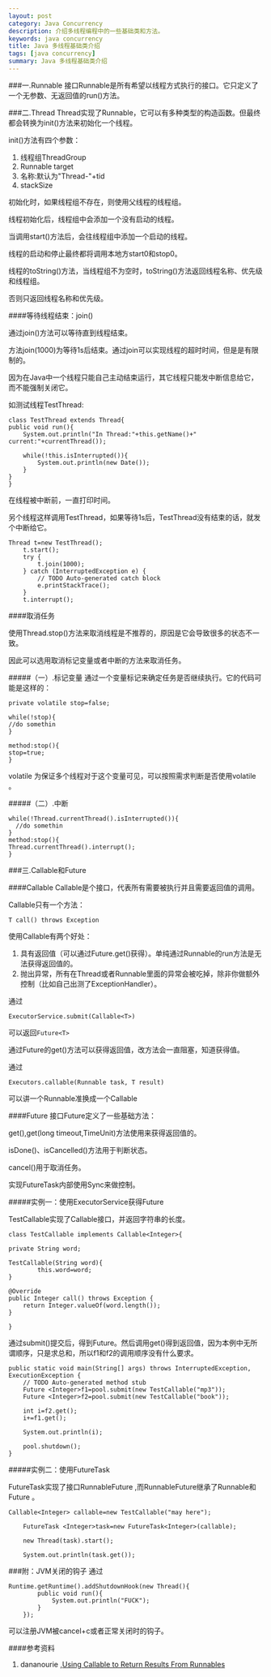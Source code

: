 ```yaml
---
layout: post
category: Java Concurrency
description: 介绍多线程编程中的一些基础类和方法。
keywords: java concurrency
title: Java 多线程基础类介绍
tags: [java concurrency]
summary: Java 多线程基础类介绍
---
```



###一.Runnable
接口Runnable是所有希望以线程方式执行的接口。它只定义了一个无参数、无返回值的run()方法。


###二.Thread
Thread实现了Runnable，它可以有多种类型的构造函数。但最终都会转换为init()方法来初始化一个线程。

init()方法有四个参数：

1.	线程组ThreadGroup
2.	Runnable target
3.	名称:默认为"Thread-"+tid
4.	stackSize

初始化时，如果线程组不存在，则使用父线程的线程组。

线程初始化后，线程组中会添加一个没有启动的线程。

当调用start()方法后，会往线程组中添加一个启动的线程。

线程的启动和停止最终都将调用本地方start0和stop0。

线程的toString()方法，当线程组不为空时，toString()方法返回线程名称、优先级和线程组。

否则只返回线程名称和优先级。

####等待线程结束：join()

通过join()方法可以等待直到线程结束。

方法join(1000)为等待1s后结束。通过join可以实现线程的超时时间，但是是有限制的。

因为在Java中一个线程只能自己主动结束运行，其它线程只能发中断信息给它，而不能强制关闭它。

如测试线程TestThread:
	
	class TestThread extends Thread{
	public void run(){
		System.out.println("In Thread:"+this.getName()+" current:"+currentThread());
		
		while(!this.isInterrupted()){
			System.out.println(new Date());	
		}
	}
	}
	
在线程被中断前，一直打印时间。

另个线程这样调用TestThread，如果等待1s后，TestThread没有结束的话，就发个中断给它。

	Thread t=new TestThread();	
		t.start();
		try {
			t.join(1000);
		} catch (InterruptedException e) {
			// TODO Auto-generated catch block
			e.printStackTrace();
		}
		t.interrupt();


####取消任务

使用Thread.stop()方法来取消线程是不推荐的，原因是它会导致很多的状态不一致。

因此可以选用取消标记变量或者中断的方法来取消任务。

#####（一）.标记变量
通过一个变量标记来确定任务是否继续执行。它的代码可能是这样的：

	private volatile stop=false;
	
	while(!stop){
	//do somethin
	}
	
	method:stop(){
	stop=true;
	}
	
volatile 为保证多个线程对于这个变量可见，可以按照需求判断是否使用volatile 。



#####（二）.中断

	while(!Thread.currentThread().isInterrupted()){
      //do somethin
    }	
    method:stop(){
	Thread.currentThread().interrupt();
	}
	
	
###三.Callable和Future

####Callable
Callable是个接口，代表所有需要被执行并且需要返回值的调用。

Callable只有一个方法：

	T call() throws Exception
	
使用Callable有两个好处：

1.	具有返回值（可以通过Future.get()获得）。单纯通过Runnable的run方法是无法获得返回值的。
2.	抛出异常，所有在Thread或者Runnable里面的异常会被吃掉，除非你做额外控制（比如自己出测了ExceptionHandler）。
	


通过


	ExecutorService.submit(Callable<T>)

	
可以返回`Future<T>`




通过Future的get()方法可以获得返回值，改方法会一直阻塞，知道获得值。

通过 


	Executors.callable(Runnable task, T result)



可以讲一个Runnable准换成一个Callable


####Future
接口Future定义了一些基础方法：

get(),get(long timeout,TimeUnit)方法使用来获得返回值的。

isDone()、isCancelled()方法用于判断状态。

cancel()用于取消任务。

实现FutureTask内部使用Sync来做控制。

#####实例一：使用ExecutorService获得Future

TestCallable实现了Callable接口，并返回字符串的长度。


	class TestCallable implements Callable<Integer>{

	private String word;
	
	TestCallable(String word){
			this.word=word;
	}
	
	@Override
	public Integer call() throws Exception {
		return Integer.valueOf(word.length());
	}
	
	}
    
通过submit()提交后，得到Future。然后调用get()得到返回值，因为本例中无所谓顺序，只是求总和，所以f1和f2的调用顺序没有什么要求。
    
	public static void main(String[] args) throws InterruptedException, ExecutionException {
		// TODO Auto-generated method stub
		Future <Integer>f1=pool.submit(new TestCallable("mp3"));
		Future <Integer>f2=pool.submit(new TestCallable("book"));
		
		int i=f2.get();
		i+=f1.get();
		
		System.out.println(i);
		
		pool.shutdown();
	}
	
	
#####实例二：使用FutureTask

FutureTask实现了接口RunnableFuture ,而RunnableFuture继承了Runnable和Future 。

	Callable<Integer> callable=new TestCallable("may here");
		
		FutureTask <Integer>task=new FutureTask<Integer>(callable);
		
		new Thread(task).start();
		
		System.out.println(task.get());




###附：JVM关闭的钩子
通过
	
	Runtime.getRuntime().addShutdownHook(new Thread(){
			public void run(){
				System.out.println("FUCK");
			}
		});
		
可以注册JVM被cancel+c或者正常关闭时的钩子。



####参考资料

1.	dananourie ,[Using Callable to Return Results From Runnables](https://blogs.oracle.com/CoreJavaTechTips/entry/get_netbeans_6) 
